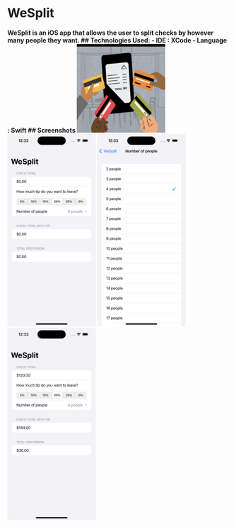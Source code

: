 # WeSplit
<b>
  WeSplit is an iOS app that allows the user to split checks by however many people they want.
<b/>
## Technologies Used:
- IDE : XCode
- Language : Swift
## Screenshots

<pictures>
  <img src="WeSplit/WeSplit/Assets.xcassets/AppIcon.appiconset/WeSplit.png" alt="icon" style="width:200px;"/>

  <img src="images/WeSplit_Screenshot1.png" alt="SS1" style="width:200px;"/>
  <img src="images/WeSplit_Screenshot3.png" alt="SS3" style="width:200px;"/>
  <img src="images/WeSplit_Screenshot2.png" alt="SS2" style="width:200px;"/>
</pictures>
